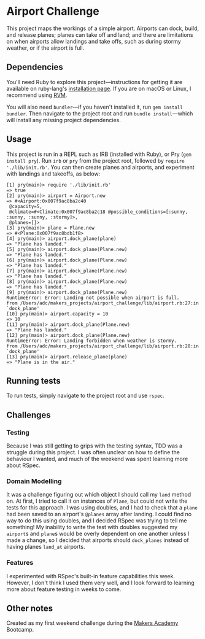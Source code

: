 # Airport Challenge

This project maps the workings of a simple airport. Airports can dock, build, and release planes; planes can take off and land; and there are limitations on when airports allow landings and take offs, such as during stormy weather, or if the airport is full. 

## Dependencies

You'll need Ruby to explore this project—instructions for getting it are available on ruby-lang's [installation page](https://www.ruby-lang.org/en/documentation/installation/). If you are on macOS or Linux, I recommend using [RVM](https://rvm.io).

You will also need `bundler`—if you haven't installed it, run `gem install bundler`. Then navigate to the project root and run `bundle install`—which will install any missing project dependencies.

## Usage

This project is run in a REPL such as IRB (installed with Ruby), or Pry (`gem install pry`). Run `irb` or `pry` from the project root, followed by `require './lib/init.rb'`. You can then create planes and airports, and experiment with landings and takeoffs, as below:

```
[1] pry(main)> require './lib/init.rb'
=> true
[2] pry(main)> airport = Airport.new
=> #<Airport:0x007f9ac8ba2c40
 @capacity=5,
 @climate=#<Climate:0x007f9ac8ba2c18 @possible_conditions=[:sunny, :sunny, :sunny, :stormy]>,
 @planes=[]>
[3] pry(main)> plane = Plane.new
=> #<Plane:0x007f9ac8bdb1f8>
[4] pry(main)> airport.dock_plane(plane)
=> "Plane has landed."
[5] pry(main)> airport.dock_plane(Plane.new)
=> "Plane has landed."
[6] pry(main)> airport.dock_plane(Plane.new)
=> "Plane has landed."
[7] pry(main)> airport.dock_plane(Plane.new)
=> "Plane has landed."
[8] pry(main)> airport.dock_plane(Plane.new)
=> "Plane has landed."
[9] pry(main)> airport.dock_plane(Plane.new)
RuntimeError: Error: Landing not possible when airport is full.
from /Users/adc/makers_projects/airport_challenge/lib/airport.rb:27:in `dock_plane'
[10] pry(main)> airport.capacity = 10
=> 10
[11] pry(main)> airport.dock_plane(Plane.new)
=> "Plane has landed."
[12] pry(main)> airport.dock_plane(Plane.new)
RuntimeError: Error: Landing forbidden when weather is stormy.
from /Users/adc/makers_projects/airport_challenge/lib/airport.rb:28:in `dock_plane'
[13] pry(main)> airport.release_plane(plane)
=> "Plane is in the air."
```

## Running tests

To run tests, simply navigate to the project root and use `rspec`.

## Challenges

### Testing

Because I was still getting to grips with the testing syntax, TDD was a struggle during this project. I was often unclear on how to define the behaviour I wanted, and much of the weekend was spent learning more about RSpec.

### Domain Modelling

It was a challenge figuring out which object I should call my `land` method on. At first, I tried to call it on instances of `Plane`, but could not write the tests for this approach. I was using doubles, and I had to check that a `plane` had been saved to an airport's `@planes` array after landing. I could find no way to do this using doubles, and I decided RSpec was trying to tell me something! My inability to write the test with doubles suggested my `airport`s and `plane`s would be overly dependent on one another unless I made a change, so I decided that airports should `dock_planes` instead of having planes `land_at` airports. 

### Features

I experimented with RSpec's built-in feature capabilities this week. However, I don't think I used them very well, and I look forward to learning more about feature testing in weeks to come.

## Other notes

Created as my first weekend challenge during the [Makers Academy](http://www.makersacademy.com) Bootcamp.
